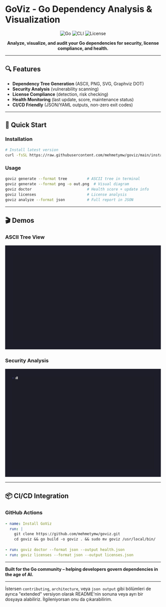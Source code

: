 # GoViz - Go Dependency Analysis & Visualization

<div align="center">

![Go](https://img.shields.io/badge/go-%2300ADD8.svg?style=for-the-badge\&logo=go\&logoColor=white)
![CLI](https://img.shields.io/badge/CLI-Tool-brightgreen?style=for-the-badge)
![License](https://img.shields.io/badge/License-MIT-blue?style=for-the-badge)

**Analyze, visualize, and audit your Go dependencies for security, license compliance, and health.**

</div>

---

## 🔍 Features

* **Dependency Tree Generation** (ASCII, PNG, SVG, Graphviz DOT)
* **Security Analysis** (vulnerability scanning)
* **License Compliance** (detection, risk checking)
* **Health Monitoring** (last update, score, maintenance status)
* **CI/CD Friendly** (JSON/YAML outputs, non-zero exit codes)

---

## 🚀 Quick Start

### Installation

```bash
# Install latest version
curl -fsSL https://raw.githubusercontent.com/mehmetymw/goviz/main/install.sh | bash
```

### Usage

```bash
goviz generate --format tree         # ASCII tree in terminal
goviz generate --format png -o out.png  # Visual diagram
goviz doctor                         # Health score + update info
goviz licenses                       # License analysis
goviz analyze --format json          # Full report in JSON
```

---

## 🎬 Demos

### ASCII Tree View

![Tree Demo](https://github.com/mehmetymw/goviz/blob/main/demos/output-demo.gif)

### Security Analysis

![Security Demo](https://github.com/mehmetymw/goviz/blob/main/demos/goviz-security-demo.gif)

---

## 📦 CI/CD Integration

### GitHub Actions

```yaml
- name: Install GoViz
  run: |
    git clone https://github.com/mehmetymw/goviz.git
    cd goviz && go build -o goviz . && sudo mv goviz /usr/local/bin/

- run: goviz doctor --format json --output health.json
- run: goviz licenses --format json --output licenses.json
```

---

**Built for the Go community – helping developers govern dependencies in the age of AI.**

---

İstersen `contributing`, `architecture`, veya `json output` gibi bölümleri de ayrıca "extended" versiyon olarak README'nin sonuna veya ayrı bir dosyaya alabiliriz. İlgileniyorsan onu da çıkarabilirim.
